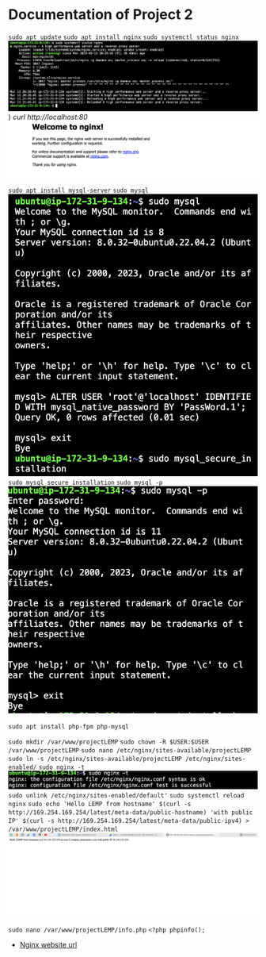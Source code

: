 # Documentation of Project 2

`sudo apt update`
`sudo apt install nginx`
`sudo systemctl status nginx`
![Nginx Status](./images/nginx-status.png))
 *curl http://localhost:80*
 ![Nginx Server Status](./images/nginx-server-status.png)


 `sudo apt install mysql-server`
 `sudo mysql`
 ![mysql ouput1](./images/mysql%20password%20output.png)
 `sudo mysql_secure_installation`
 `sudo mysql -p`
 ![mysql server installed](./images/mysql%20server%20installed.png)



`sudo apt install php-fpm php-mysql`


`sudo mkdir /var/www/projectLEMP`
`sudo chown -R $USER:$USER /var/www/projectLEMP`
`sudo nano /etc/nginx/sites-available/projectLEMP`
`sudo ln -s /etc/nginx/sites-available/projectLEMP /etc/nginx/sites-enabled/`
`sudo nginx -t`
![Checking syntax error](./images/checking%20syntax%20errors.png)
`sudo unlink /etc/nginx/sites-enabled/default'`
`sudo systemctl reload nginx`
`sudo echo 'Hello LEMP from hostname' $(curl -s http://169.254.169.254/latest/meta-data/public-hostname) 'with public IP' $(curl -s http://169.254.169.254/latest/meta-data/public-ipv4) > /var/www/projectLEMP/index.html`
![echo text returned](./images/hello%20LEMP%20word.png)



`sudo nano /var/www/projectLEMP/info.php`
`<?php
phpinfo();`
- [Nginx website url](http://18.119.123.254/info.php)
